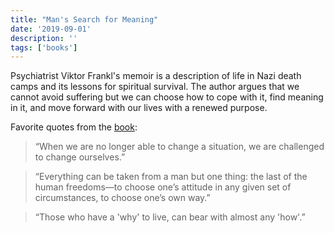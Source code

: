 ```yaml
---
title: "Man's Search for Meaning"
date: '2019-09-01'
description: ''
tags: ['books']
---
```


Psychiatrist Viktor Frankl's memoir is a description of life in Nazi death camps and its lessons for spiritual survival. The author argues that we cannot avoid suffering but we can choose how to cope with it, find meaning in it, and move forward with our lives with a renewed purpose.

Favorite quotes from the [book](https://amzn.eu/bwpgE1a):

> “When we are no longer able to change a situation, we are challenged to change ourselves.”

> “Everything can be taken from a man but one thing: the last of the human freedoms—to choose one’s attitude in any given set of circumstances, to choose one’s own way.”

> “Those who have a 'why' to live, can bear with almost any 'how'.”

